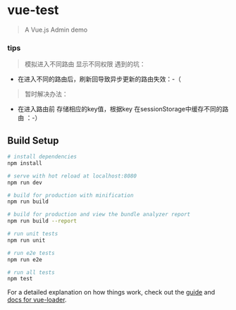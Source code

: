 # vue-test

> A Vue.js Admin demo

### tips
> 模拟进入不同路由 显示不同权限
> 遇到的坑：
- 在进入不同的路由后，刷新回导致异步更新的路由失效：-（
> 暂时解决办法：
- 在进入路由前 存储相应的key值，根据key 在sessionStorage中缓存不同的路由 ：-）

## Build Setup

``` bash
# install dependencies
npm install

# serve with hot reload at localhost:8080
npm run dev

# build for production with minification
npm run build

# build for production and view the bundle analyzer report
npm run build --report

# run unit tests
npm run unit

# run e2e tests
npm run e2e

# run all tests
npm test
```

For a detailed explanation on how things work, check out the [guide](http://vuejs-templates.github.io/webpack/) and [docs for vue-loader](http://vuejs.github.io/vue-loader).
